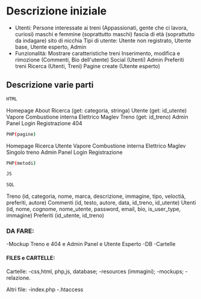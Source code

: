 # Descrizione iniziale
* Utenti:
	Persone interessate ai treni (Appassionati, gente che ci lavora, curiosi)
	maschi e femmine (soprattutto maschi)
	fascia di età (soprattutto da indagare)
	sito di nicchia
	Tipi di utente: Utente non registrato, Utente base, Utente esperto, Admin
* Funzionalità:
	Mostrare caratteristiche treni
	Inserimento, modifica e rimozione (Commenti, Bio dell'utente)
	Social (Utenti)
	Admin
	Preferiti treni
	Ricerca (Utenti, Treni)
	Pagine create (Utente esperto)

## Descrizione varie parti
```bash
HTML
```
Homepage
About
Ricerca (get: categoria, stringa)
Utente (get: id_utente)
Vapore
Combustione interna
Elettrico
Maglev
Treno (get: id_treno)
Admin Panel
Login 
Registrazione
404

```bash
PHP(pagine)
```
Homepage
Ricerca
Utente
Vapore
Combustione interna
Elettrico
Maglev
Singolo treno
Admin Panel
Login Registrazione

```bash
PHP(metodi)
```

```bash
JS
```

```bash
SQL
```
Treno 		(id, categoria, nome, marca, descrizione, immagine, tipo, veloctià, preferiti, autore)
Commenti 	(id, testo, autore, data, id_treno, id_utente)
Utenti 		(id, nome, cognome, nome_utente, password, email, bio, is_user_type, immagine)
Preferiti 	(id_utente, id_treno)


### DA FARE:
-Mockup Treno e 404 e Admin Panel e Utente Esperto
-DB
-Cartelle

#### FILES e CARTELLE:
Cartelle:
-css,html, php,js, database;
-resources (immagini);
-mockups;
-relazione.

Altri file:
-index.php
-.htaccess
